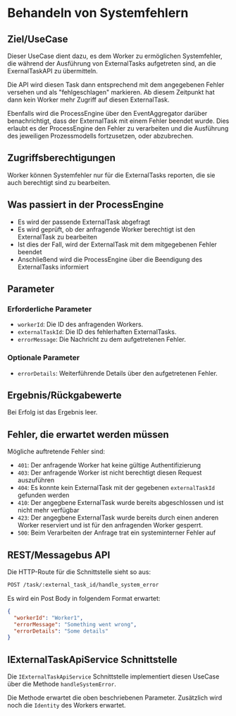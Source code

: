 # Behandeln von Systemfehlern

## Ziel/UseCase

Dieser UseCase dient dazu, es dem Worker zu ermöglichen Systemfehler, die
während der Ausführung von ExternalTasks aufgetreten sind, an die
ExernalTaskAPI zu übermitteln.

Die API wird diesen Task dann entsprechend mit dem angegebenen Fehler versehen
und als "fehlgeschlagen" markieren.
Ab diesem Zeitpunkt hat dann kein Worker mehr Zugriff auf diesen ExternalTask.

Ebenfalls wird die ProcessEngine über den EventAggregator darüber benachrichtigt,
dass der ExternalTask mit einem Fehler beendet wurde.
Dies erlaubt es der ProcessEngine den Fehler zu verarbeiten und die Ausführung
des jeweiligen Prozessmodells fortzusetzen, oder abzubrechen.

## Zugriffsberechtigungen

Worker können Systemfehler nur für die ExternalTasks reporten,
die sie auch berechtigt sind zu bearbeiten.

## Was passiert in der ProcessEngine

- Es wird der passende ExternalTask abgefragt
- Es wird geprüft, ob der anfragende Worker berechtigt ist den ExternalTask
zu bearbeiten
- Ist dies der Fall, wird der ExternalTask mit dem mitgegebenen Fehler beendet
- Anschließend wird die ProcessEngine über die Beendigung des ExternalTasks
informiert

## Parameter

### Erforderliche Parameter

- `workerId`: Die ID des anfragenden Workers.
- `externalTaskId`: Die ID des fehlerhaften ExternalTasks.
- `errorMessage`: Die Nachricht zu dem aufgetretenen Fehler.


### Optionale Parameter

- `errorDetails`: Weiterführende Details über den aufgetretenen Fehler.

## Ergebnis/Rückgabewerte

Bei Erfolg ist das Ergebnis leer.

## Fehler, die erwartet werden müssen

Mögliche auftretende Fehler sind:
- `401`: Der anfragende Worker hat keine gültige Authentifizierung
- `403`: Der anfragende Worker ist nicht berechtigt diesen Request auszuführen
- `404`: Es konnte kein ExternalTask mit der gegebenen `externalTaskId`
    gefunden werden
- `410`: Der angegbene ExternalTask wurde bereits abgeschlossen und ist nicht
mehr verfügbar
- `423`: Der angegbene ExternalTask wurde bereits durch einen anderen Worker
reserviert und ist für den anfragenden Worker gesperrt.
- `500`: Beim Verarbeiten der Anfrage trat ein systeminterner Fehler auf

## REST/Messagebus API

Die HTTP-Route für die Schnittstelle sieht so aus:

```REST
POST /task/:external_task_id/handle_system_error
```

Es wird ein Post Body in folgendem Format erwartet:

```JSON
{
  "workerId": "Worker1",
  "errorMessage": "Something went wrong",
  "errorDetails": "Some details"
}
```

## IExternalTaskApiService Schnittstelle

Die `IExternalTaskApiService` Schnittstelle implementiert diesen UseCase
über die Methode `handleSystemError`.

Die Methode erwartet die oben beschriebenen Parameter.
Zusätzlich wird noch die `Identity` des Workers erwartet.
